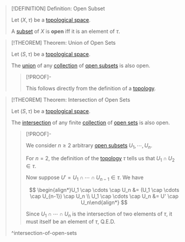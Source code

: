 >[!DEFINITION] Definition: Open Subset
>
>Let $(X, \tau)$ be a [topological space](Topological%20Space.md).
>
>A [subset](../../Set%20Theory/Subset.md) of $X$ is **open** iff it is an element of $\tau$.
>

>[!THEOREM] Theorem: Union of Open Sets
>
>Let $(S, \tau)$ be a [topological space](Topological%20Space.md).
>
>The [union](../../Set%20Theory/Collections/Union%20of%20a%20Collection.md) of any [collection](../../Set%20Theory/Collections/Collection.md) of [open subsets](Open%20Subset.md) is also open.
>
>>[!PROOF]-
>>
>>This follows directly from the definition of a [topology](Topology.md).
>>
>

>[!THEOREM] Theorem: Intersection of Open Sets
>
>Let $(S, \tau)$ be a [topological space](Topological%20Space.md).
>
>The [intersection](../../Set%20Theory/Collections/Intersection%20of%20a%20Collection.md) of any finite [collection](../../Set%20Theory/Collections/Collection.md) of [open sets](Open%20Subset.md) is also open.
>
>>[!PROOF]-
>>
>>We consider $n \ge 2$ arbitrary [open subsets](Open%20Subset.md) $U_1,\cdots, U_n$.
>>
>>For $n = 2$, the definition of the [topology](Topology.md) $\tau$ tells us that $U_1 \cap U_2 \in \tau$.
>>
>>Now suppose $U' = U_1 \cap \cdots \cap U_{n-1} \in \tau$. We have
>>
>>$$
>>\begin{align*}U_1 \cap \cdots \cap U_n &= (U_1 \cap \cdots \cap U_{n-1}) \cap U_n \\ U_1 \cap \cdots \cap U_n &= U' \cap U_n\end{align*}
>>$$
>>
>>Since $U_1 \cap \cdots \cap U_n$ is the intersection of two elements of $\tau$, it must itself be an element of $\tau$, Q.E.D.
>>
>
>^intersection-of-open-sets
>